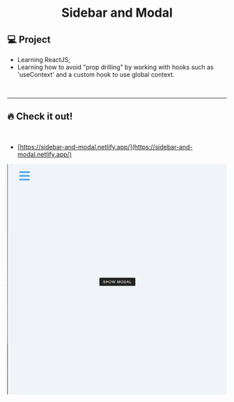 <h1 align="center">
  Sidebar and Modal
</h1>

## 💻 Project

- Learning ReactJS;
- Learning how to avoid "prop drilling" by working with hooks such as 'useContext' and a custom hook to use global context.

<p>&nbsp;&nbsp;</p>

---

## 🔥 Check it out!

</br>

- [https://sidebar-and-modal.netlify.app/](https://sidebar-and-modal.netlify.app/)
<p align="center">
  <img src="src/images/sidebar-gif.gif" />
</p>

<p>&nbsp;&nbsp;</p>
